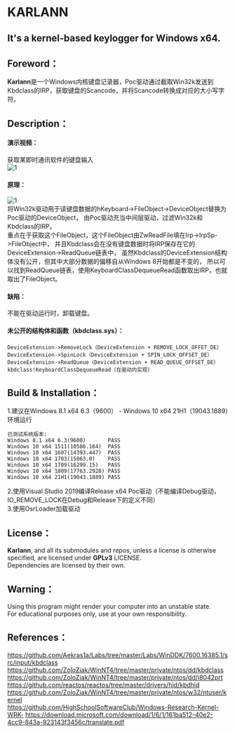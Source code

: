 # KARLANN
## It's a kernel-based keylogger for Windows x64.
## Foreword：
**Karlann**是一个Windows内核键盘记录器，Poc驱动通过截取Win32k发送到Kbdclass的IRP，获取键盘的Scancode，并将Scancode转换成对应的大小写字符。  
## Description：
#### 演示视频：  
获取某即时通讯软件的键盘输入  
![1](https://user-images.githubusercontent.com/41336794/188272341-167188c8-aff0-4b7b-8110-2164a7362aef.gif)  
#### 原理：
![1](https://user-images.githubusercontent.com/41336794/188272325-b18c8f2c-4cb4-496c-8600-bbef334fc169.jpg)  
将Win32k驱动用于读键盘数据的hKeyboard->FileObject->DeviceObject替换为Poc驱动的DeviceObject，
由Poc驱动充当中间层驱动，过滤Win32k和Kbdclass的IRP。  
重点在于获取这个FileObject，这个FileObject由ZwReadFile填在Irp->IrpSp->FileObject中，
并且Kbdclass会在没有键盘数据时将IRP保存在它的DeviceExtension->ReadQueue链表中，
虽然Kbdclass的DeviceExtension结构体没有公开，但其中大部分数据的偏移自从Windows 8开始都是不变的，
所以可以找到ReadQueue链表，使用KeyboardClassDequeueRead函数取出IRP，也就取出了FileObject。  
#### 缺陷：
不能在驱动运行时，卸载键盘。
#### 未公开的结构体和函数（kbdclass.sys）：
```
DeviceExtension->RemoveLock（DeviceExtension + REMOVE_LOCK_OFFET_DE）
DeviceExtension->SpinLock（DeviceExtension + SPIN_LOCK_OFFSET_DE）  
DeviceExtension->ReadQueue（DeviceExtension + READ_QUEUE_OFFSET_DE）  
kbdclass!KeyboardClassDequeueRead（在驱动内实现）  
```
## Build & Installation：
1.建议在Windows 8.1 x64 6.3（9600） - Windows 10 x64 21H1（19043.1889）环境运行  
```
已测试系统版本:  
Windows 8.1 x64 6.3(9600)       PASS
Windows 10 x64 1511(10586.164)  PASS
Windows 10 x64 1607(14393.447)  PASS
Windows 10 x64 1703(15063.0)    PASS
Windows 10 x64 1709(16299.15)   PASS
Windows 10 x64 1809(17763.2928) PASS
Windows 10 x64 21H1(19043.1889) PASS
```
2.使用Visual Studio 2019编译Release x64 Poc驱动（不能编译Debug驱动，IO_REMOVE_LOCK在Debug和Release下的定义不同）  
3.使用OsrLoader加载驱动  
## License：
**Karlann**, and all its submodules and repos, unless a license is otherwise specified, are licensed under **GPLv3** LICENSE.  
Dependencies are licensed by their own.  
## Warning：
Using this program might render your computer into an unstable state.  
For educational purposes only, use at your own responsibility.  
## References：
https://github.com/Aekras1a/Labs/tree/master/Labs/WinDDK/7600.16385.1/src/input/kbdclass  
https://github.com/ZoloZiak/WinNT4/tree/master/private/ntos/dd/kbdclass  
https://github.com/ZoloZiak/WinNT4/tree/master/private/ntos/dd/i8042prt  
https://github.com/reactos/reactos/tree/master/drivers/hid/kbdhid  
https://github.com/ZoloZiak/WinNT4/tree/master/private/ntos/w32/ntuser/kernel  
https://github.com/HighSchoolSoftwareClub/Windows-Research-Kernel-WRK-
https://download.microsoft.com/download/1/6/1/161ba512-40e2-4cc9-843a-923143f3456c/translate.pdf
